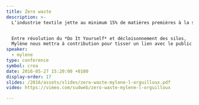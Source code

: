 ```yaml
---
title: Zero waste
description: >-
  L’industrie textile jette au minimum 15% de matières premières à la sortie des usines. La faute aux… courbes des patrons. Pourquoi ?


  Entre révolution du *Do It Yourself* et décloisonnement des silos,
  Mylène nous mettra à contribution pour tisser un lien avec le public.
speaker:
  - mylene
type: conference
symbol: crea
date: 2016-05-27 15:20:00 +0100
display-order: 17
slides: /2016/assets/slides/zero-waste-mylene-l-orguilloux.pdf
video: https://vimeo.com/sudweb/zero-waste-mylene-l-orguilloux

---
```

